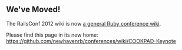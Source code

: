 We've Moved!
------------

The RailsConf 2012 wiki is now [a general Ruby conference wiki](https://github.com/newhavenrb/conferences/wiki).

Please find this page in its new home:  https://github.com/newhavenrb/conferences/wiki/COOKPAD-Keynote
